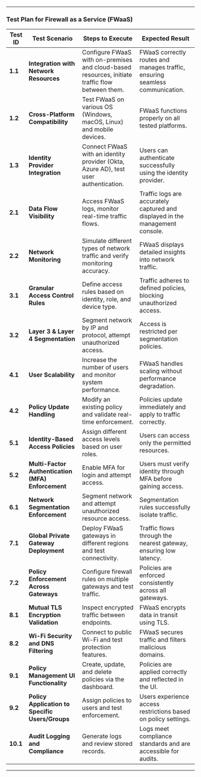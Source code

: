 ---

### **Test Plan for Firewall as a Service (FWaaS)**  

| **Test ID** | **Test Scenario** | **Steps to Execute** | **Expected Result** |
|------------|------------------|----------------------|---------------------|
| **1.1** | **Integration with Network Resources** | Configure FWaaS with on-premises and cloud-based resources, initiate traffic flow between them. | FWaaS correctly routes and manages traffic, ensuring seamless communication. |
| **1.2** | **Cross-Platform Compatibility** | Test FWaaS on various OS (Windows, macOS, Linux) and mobile devices. | FWaaS functions properly on all tested platforms. |
| **1.3** | **Identity Provider Integration** | Connect FWaaS with an identity provider (Okta, Azure AD), test user authentication. | Users can authenticate successfully using the identity provider. |
| **2.1** | **Data Flow Visibility** | Access FWaaS logs, monitor real-time traffic flows. | Traffic logs are accurately captured and displayed in the management console. |
| **2.2** | **Network Monitoring** | Simulate different types of network traffic and verify monitoring accuracy. | FWaaS displays detailed insights into network traffic. |
| **3.1** | **Granular Access Control Rules** | Define access rules based on identity, role, and device type. | Traffic adheres to defined policies, blocking unauthorized access. |
| **3.2** | **Layer 3 & Layer 4 Segmentation** | Segment network by IP and protocol, attempt unauthorized access. | Access is restricted per segmentation policies. |
| **4.1** | **User Scalability** | Increase the number of users and monitor system performance. | FWaaS handles scaling without performance degradation. |
| **4.2** | **Policy Update Handling** | Modify an existing policy and validate real-time enforcement. | Policies update immediately and apply to traffic correctly. |
| **5.1** | **Identity-Based Access Policies** | Assign different access levels based on user roles. | Users can access only the permitted resources. |
| **5.2** | **Multi-Factor Authentication (MFA) Enforcement** | Enable MFA for login and attempt access. | Users must verify identity through MFA before gaining access. |
| **6.1** | **Network Segmentation Enforcement** | Segment network and attempt unauthorized resource access. | Segmentation rules successfully isolate traffic. |
| **7.1** | **Global Private Gateway Deployment** | Deploy FWaaS gateways in different regions and test connectivity. | Traffic flows through the nearest gateway, ensuring low latency. |
| **7.2** | **Policy Enforcement Across Gateways** | Configure firewall rules on multiple gateways and test traffic. | Policies are enforced consistently across all gateways. |
| **8.1** | **Mutual TLS Encryption Validation** | Inspect encrypted traffic between endpoints. | FWaaS encrypts data in transit using TLS. |
| **8.2** | **Wi-Fi Security and DNS Filtering** | Connect to public Wi-Fi and test protection features. | FWaaS secures traffic and filters malicious domains. |
| **9.1** | **Policy Management UI Functionality** | Create, update, and delete policies via the dashboard. | Policies are applied correctly and reflected in the UI. |
| **9.2** | **Policy Application to Specific Users/Groups** | Assign policies to users and test enforcement. | Users experience access restrictions based on policy settings. |
| **10.1** | **Audit Logging and Compliance** | Generate logs and review stored records. | Logs meet compliance standards and are accessible for audits. |

---